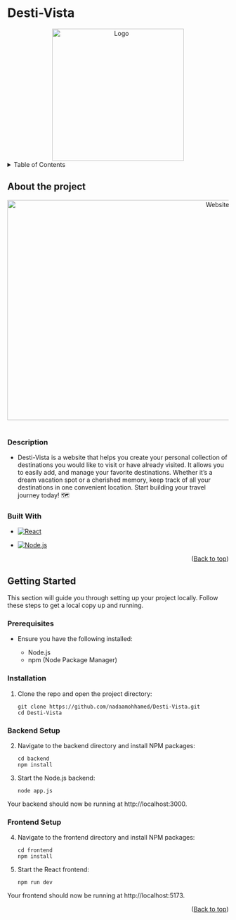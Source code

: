 # Desti-Vista

<!-- README TOP -->
<a id="readme-top"></a>

<div align="center">
  <img src="https://github.com/user-attachments/assets/cbdba4b3-2a9f-4236-85ad-6834ea47cc80" alt="Logo" width="300" height="300">
</div>


<!-- TABLE OF CONTENTS -->
<details>
  <summary>Table of Contents</summary>
  <ol>
    <li>
      <a href="#about-the-project">About The Project</a>
      <ul>
        <li><a href="#description">Description</a></li>
        <li><a href="#built-with">Built With</a></li>
      </ul>
    </li>
    <li>
      <a href="#getting-started">Getting Started</a>
      <ul>
        <li><a href="#prerequisites">Prerequisites</a></li>
        <li><a href="#installation">Installation</a></li>
      </ul>
    </li>
  </ol>
</details>

<!-- ABOUT THE PROJECT -->

## About the project

<div align="center">
  <img src="https://github.com/user-attachments/assets/e6ebb836-8646-4abb-be30-65ac223d8b26" alt="Website-Preview" width="1000" height="500">
</div>

<br />

### Description
-  Desti-Vista is a website that helps you create your personal collection of destinations you would like to visit or have already visited. It allows you to easily add, and manage your favorite destinations. Whether it’s a dream vacation spot or a cherished memory, keep track of all your destinations in one convenient location. Start building your travel journey today! 🗺️

### Built With

* [![React][React.js]][React-url]
* [![Node.js][nodejs-icon]][nodejs-url]

  <p align="right">(<a href="#readme-top">Back to top</a>)</p>


<!-- GETTING STARTED -->
## Getting Started

This section will guide you through setting up your project locally. Follow these steps to get a local copy up and running.

### Prerequisites

- Ensure you have the following installed:

  * Node.js
  * npm (Node Package Manager)

### Installation
1.	Clone the repo and open the project directory:
  
    ```
    git clone https://github.com/nadaamohhamed/Desti-Vista.git
    cd Desti-Vista
    ```

### Backend Setup
2. Navigate to the backend directory and install NPM packages:
   ```
   cd backend
   npm install
   ```
   
3. Start the Node.js backend:
   ```
   node app.js
   ```
Your backend should now be running at http://localhost:3000.
  
### Frontend Setup
4. Navigate to the frontend directory and install NPM packages:
   ```
   cd frontend
   npm install
   ```
   
5. Start the React frontend:
   ```
   npm run dev
   ```
Your frontend should now be running at http://localhost:5173.

<p align="right">(<a href="#readme-top">Back to top</a>)</p>


  
<!-- MARKDOWN LINKS & IMAGES -->

[React.js]: https://img.shields.io/badge/React-20232A?style=for-the-badge&logo=react&logoColor=61DAFB
[React-url]: https://reactjs.org/

[nodejs-icon]: https://img.shields.io/badge/Node.js-43853D?style=for-the-badge&logo=node.js&logoColor=white
[nodejs-url]: https://nodejs.org/
